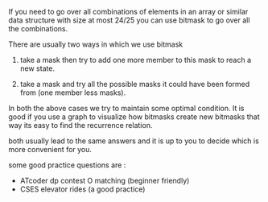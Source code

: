If you need to go over all combinations of elements in an array or similar data structure with size at most 24/25 you can use bitmask to go over all the combinations.

There are usually two ways in which we use bitmask

1. take a mask then try to add one more member to this mask to reach a new state.

2. take a mask and try all the possible masks it could have been formed from (one member less masks).

In both the above cases we try to maintain some optimal condition. It is good if you use a graph to visualize how bitmasks create new bitmasks that way its easy to find the recurrence relation.

both usually lead to the same answers and it is up to you to decide which is more convenient for you.

some good practice questions are :

- ATcoder dp contest O matching (beginner friendly)
- CSES elevator rides (a good practice)

